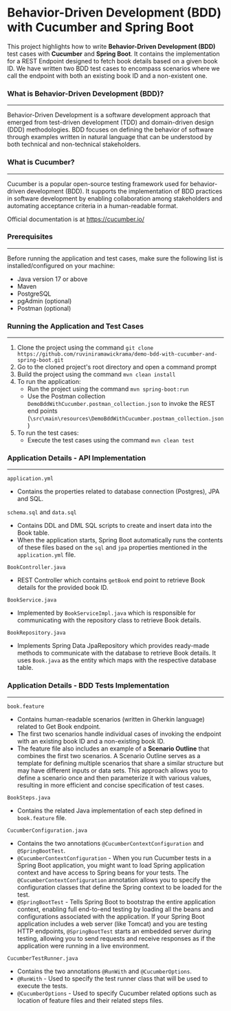 # Behavior-Driven Development (BDD) with Cucumber and Spring Boot

This project highlights how to write **Behavior-Driven Development (BDD)** test cases with **Cucumber** and **Spring Boot**. It contains the implementation for a REST Endpoint designed to fetch book details based on a given book ID. We have written two BDD test cases to encompass scenarios where we call the endpoint with both an existing book ID and a non-existent one.

### What is Behavior-Driven Development (BDD)?

---
Behavior-Driven Development is a software development approach that emerged from test-driven development (TDD) and domain-driven design (DDD) methodologies. BDD focuses on defining the behavior of software through examples written in natural language that can be understood by both technical and non-technical stakeholders.

### What is Cucumber?

---
Cucumber is a popular open-source testing framework used for behavior-driven development (BDD). It supports the implementation of BDD practices in software development by enabling collaboration among stakeholders and automating acceptance criteria in a human-readable format.

Official documentation is at https://cucumber.io/

### Prerequisites

---
Before running the application and test cases, make sure the following list is installed/configured on your machine:

* Java version 17 or above
* Maven
* PostgreSQL
* pgAdmin (optional)
* Postman (optional)

### Running the Application and Test Cases

---
1. Clone the project using the command `git clone https://github.com/ruviniramawickrama/demo-bdd-with-cucumber-and-spring-boot.git`
2. Go to the cloned project's root directory and open a command prompt
3. Build the project using the command `mvn clean install`
4. To run the application:
   - Run the project using the command `mvn spring-boot:run`
   - Use the Postman collection `DemoBddWithCucumber.postman_collection.json` to invoke the REST end points (`\src\main\resources\DemoBddWithCucumber.postman_collection.json`)
5. To run the test cases:
   - Execute the test cases using the command `mvn clean test`


### Application Details - API Implementation

---
`application.yml`
- Contains the properties related to database connection (Postgres), JPA and SQL.

`schema.sql` and `data.sql`
- Contains DDL and DML SQL scripts to create and insert data into the Book table.
- When the application starts, Spring Boot automatically runs the contents of these files based on the `sql` and `jpa` properties mentioned in the `application.yml` file.

`BookController.java`
- REST Controller which contains `getBook` end point to retrieve Book details for the provided book ID.

`BookService.java`
- Implemented by `BookServiceImpl.java` which is responsible for communicating with the repository class to retrieve Book details.

`BookRepository.java` 
- Implements Spring Data JpaRepository which provides ready-made methods to communicate with the database to retrieve Book details. It uses `Book.java` as the entity which maps with the respective database table.

### Application Details - BDD Tests Implementation

---

`book.feature`
- Contains human-readable scenarios (written in Gherkin language) related to Get Book endpoint.
- The first two scenarios handle individual cases of invoking the endpoint with an existing book ID and a non-existing book ID.
- The feature file also includes an example of a **Scenario Outline** that combines the first two scenarios. A Scenario Outline serves as a template for defining multiple scenarios that share a similar structure but may have different inputs or data sets. This approach allows you to define a scenario once and then parameterize it with various values, resulting in more efficient and concise specification of test cases.

`BookSteps.java`
- Contains the related Java implementation of each step defined in `book.feature` file.

`CucumberConfiguration.java`
- Contains the two annotations `@CucumberContextConfiguration` and `@SpringBootTest`.
- `@CucumberContextConfiguration` - When you run Cucumber tests in a Spring Boot application, you might want to load Spring application context and have access to Spring beans for your tests. The `@CucumberContextConfiguration` annotation allows you to specify the configuration classes that define the Spring context to be loaded for the test.
- `@SpringBootTest` - Tells Spring Boot to bootstrap the entire application context, enabling full end-to-end testing by loading all the beans and configurations associated with the application. If your Spring Boot application includes a web server (like Tomcat) and you are testing HTTP endpoints, `@SpringBootTest` starts an embedded server during testing, allowing you to send requests and receive responses as if the application were running in a live environment.

`CucumberTestRunner.java`
- Contains the two annotations `@RunWith` and `@CucumberOptions`.
- `@RunWith` - Used to specify the test runner class that will be used to execute the tests.
- `@CucumberOptions` - Used to specify Cucumber related options such as location of feature files and their related steps files.
